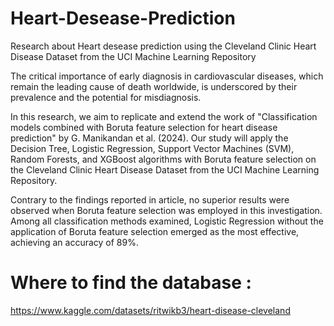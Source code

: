 # Heart-Desease-Prediction
Research about Heart desease prediction using the Cleveland Clinic Heart Disease Dataset from the UCI Machine Learning Repository

The critical importance of early diagnosis in cardiovascular diseases, which remain the leading cause of death worldwide, is underscored by their prevalence and the potential for misdiagnosis. 

In this research, we aim to replicate and extend the work of "Classification models combined with Boruta feature selection for heart disease prediction" by G. Manikandan et al. (2024). Our study will apply the Decision Tree, Logistic Regression, Support Vector Machines (SVM), Random Forests, and XGBoost algorithms with Boruta feature selection on the Cleveland Clinic Heart Disease Dataset from the UCI Machine Learning Repository. 

Contrary to the findings reported in article, no superior results were observed when Boruta feature selection was employed in this investigation. Among all classification methods examined, Logistic Regression without the application of Boruta feature selection emerged as the most effective, achieving an accuracy of 89%. 

# Where to find the database :
https://www.kaggle.com/datasets/ritwikb3/heart-disease-cleveland
